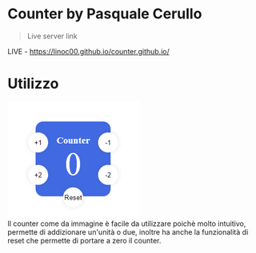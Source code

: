 # Counter by Pasquale Cerullo
> Live server link

LIVE - https://linoc00.github.io/counter.github.io/
# Utilizzo
![img](img/2021-07-14.png) <br>
Il counter come da immagine è facile da utilizzare poichè molto intuitivo, permette di addizionare un'unità o due, inoltre ha anche la funzionalità di reset che permette di
portare a zero il counter.
